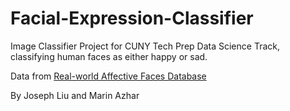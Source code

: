 # Facial-Expression-Classifier
Image Classifier Project for CUNY Tech Prep Data Science Track, classifying human faces as either happy or sad.

Data from [Real-world Affective Faces Database](http://www.whdeng.cn/RAF/model1.html)

By Joseph Liu and Marin Azhar
